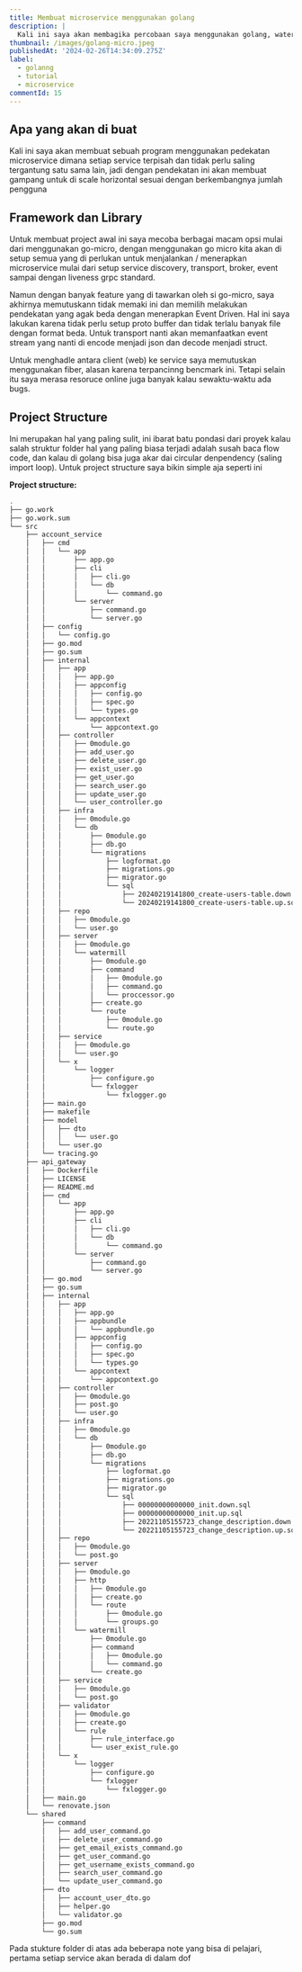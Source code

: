 ```yaml
---
title: Membuat microservice menggunakan golang
description: |
  Kali ini saya akan membagika percobaan saya menggunakan golang, watermill dan fiber sebagai bagian komponent microservice
thumbnail: /images/golang-micro.jpeg
publishedAt: '2024-02-26T14:34:09.275Z'
label:
  - golanng
  - tutorial
  - microservice
commentId: 15
---
```


## Apa yang akan di buat

Kali ini saya akan membuat sebuah program menggunakan pedekatan microservice dimana setiap service terpisah dan tidak perlu saling tergantung satu sama lain, jadi dengan pendekatan ini akan membuat gampang untuk di scale horizontal sesuai dengan berkembangnya jumlah pengguna

## Framework dan Library

Untuk membuat project awal ini saya mecoba berbagai macam opsi mulai dari menggunakan go-micro, dengan menggunakan go micro kita akan di setup semua yang di perlukan untuk menjalankan / menerapkan microservice mulai dari setup service discovery, transport, broker, event sampai dengan liveness grpc standard.

Namun dengan banyak feature yang di tawarkan oleh si go-micro, saya akhirnya memutuskann tidak memaki ini dan memilih melakukan pendekatan yang agak beda dengan menerapkan Event Driven. Hal ini saya lakukan karena tidak perlu setup proto buffer dan tidak terlalu banyak file dengan format beda. Untuk transport nanti akan memanfaatkan event stream yang nanti di encode menjadi json dan decode menjadi struct.

Untuk menghadle antara client (web) ke service saya memutuskan menggunakan fiber, alasan karena terpancinng bencmark ini. Tetapi selain itu saya merasa resoruce online juga banyak kalau sewaktu-waktu ada bugs.

## Project Structure

Ini merupakan hal yang paling sulit, ini ibarat batu pondasi dari proyek kalau salah struktur folder hal yang paling biasa terjadi adalah susah baca flow code, dan kalau di golang bisa juga akar dai circular denpendency (saling import loop). Untuk project structure saya bikin simple aja seperti ini

**Project structure:**

```bash
.
├── go.work
├── go.work.sum
└── src
    ├── account_service
    │   ├── cmd
    │   │   └── app
    │   │       ├── app.go
    │   │       ├── cli
    │   │       │   ├── cli.go
    │   │       │   └── db
    │   │       │       └── command.go
    │   │       └── server
    │   │           ├── command.go
    │   │           └── server.go
    │   ├── config
    │   │   └── config.go
    │   ├── go.mod
    │   ├── go.sum
    │   ├── internal
    │   │   ├── app
    │   │   │   ├── app.go
    │   │   │   ├── appconfig
    │   │   │   │   ├── config.go
    │   │   │   │   ├── spec.go
    │   │   │   │   └── types.go
    │   │   │   └── appcontext
    │   │   │       └── appcontext.go
    │   │   ├── controller
    │   │   │   ├── 0module.go
    │   │   │   ├── add_user.go
    │   │   │   ├── delete_user.go
    │   │   │   ├── exist_user.go
    │   │   │   ├── get_user.go
    │   │   │   ├── search_user.go
    │   │   │   ├── update_user.go
    │   │   │   └── user_controller.go
    │   │   ├── infra
    │   │   │   ├── 0module.go
    │   │   │   └── db
    │   │   │       ├── 0module.go
    │   │   │       ├── db.go
    │   │   │       └── migrations
    │   │   │           ├── logformat.go
    │   │   │           ├── migrations.go
    │   │   │           ├── migrator.go
    │   │   │           └── sql
    │   │   │               ├── 20240219141800_create-users-table.down.sql
    │   │   │               └── 20240219141800_create-users-table.up.sql
    │   │   ├── repo
    │   │   │   ├── 0module.go
    │   │   │   └── user.go
    │   │   ├── server
    │   │   │   ├── 0module.go
    │   │   │   └── watermill
    │   │   │       ├── 0module.go
    │   │   │       ├── command
    │   │   │       │   ├── 0module.go
    │   │   │       │   ├── command.go
    │   │   │       │   └── proccessor.go
    │   │   │       ├── create.go
    │   │   │       └── route
    │   │   │           ├── 0module.go
    │   │   │           └── route.go
    │   │   ├── service
    │   │   │   ├── 0module.go
    │   │   │   └── user.go
    │   │   └── x
    │   │       └── logger
    │   │           ├── configure.go
    │   │           └── fxlogger
    │   │               └── fxlogger.go
    │   ├── main.go
    │   ├── makefile
    │   ├── model
    │   │   ├── dto
    │   │   │   └── user.go
    │   │   └── user.go
    │   └── tracing.go
    ├── api_gateway
    │   ├── Dockerfile
    │   ├── LICENSE
    │   ├── README.md
    │   ├── cmd
    │   │   └── app
    │   │       ├── app.go
    │   │       ├── cli
    │   │       │   ├── cli.go
    │   │       │   └── db
    │   │       │       └── command.go
    │   │       └── server
    │   │           ├── command.go
    │   │           └── server.go
    │   ├── go.mod
    │   ├── go.sum
    │   ├── internal
    │   │   ├── app
    │   │   │   ├── app.go
    │   │   │   ├── appbundle
    │   │   │   │   └── appbundle.go
    │   │   │   ├── appconfig
    │   │   │   │   ├── config.go
    │   │   │   │   ├── spec.go
    │   │   │   │   └── types.go
    │   │   │   └── appcontext
    │   │   │       └── appcontext.go
    │   │   ├── controller
    │   │   │   ├── 0module.go
    │   │   │   ├── post.go
    │   │   │   └── user.go
    │   │   ├── infra
    │   │   │   ├── 0module.go
    │   │   │   └── db
    │   │   │       ├── 0module.go
    │   │   │       ├── db.go
    │   │   │       └── migrations
    │   │   │           ├── logformat.go
    │   │   │           ├── migrations.go
    │   │   │           ├── migrator.go
    │   │   │           └── sql
    │   │   │               ├── 00000000000000_init.down.sql
    │   │   │               ├── 00000000000000_init.up.sql
    │   │   │               ├── 20221105155723_change_description.down.sql
    │   │   │               └── 20221105155723_change_description.up.sql
    │   │   ├── repo
    │   │   │   ├── 0module.go
    │   │   │   └── post.go
    │   │   ├── server
    │   │   │   ├── 0module.go
    │   │   │   ├── http
    │   │   │   │   ├── 0module.go
    │   │   │   │   ├── create.go
    │   │   │   │   └── route
    │   │   │   │       ├── 0module.go
    │   │   │   │       └── groups.go
    │   │   │   └── watermill
    │   │   │       ├── 0module.go
    │   │   │       ├── command
    │   │   │       │   ├── 0module.go
    │   │   │       │   └── command.go
    │   │   │       └── create.go
    │   │   ├── service
    │   │   │   ├── 0module.go
    │   │   │   └── post.go
    │   │   ├── validator
    │   │   │   ├── 0module.go
    │   │   │   ├── create.go
    │   │   │   └── rule
    │   │   │       ├── rule_interface.go
    │   │   │       └── user_exist_rule.go
    │   │   └── x
    │   │       └── logger
    │   │           ├── configure.go
    │   │           └── fxlogger
    │   │               └── fxlogger.go
    │   ├── main.go
    │   └── renovate.json
    └── shared
        ├── command
        │   ├── add_user_command.go
        │   ├── delete_user_command.go
        │   ├── get_email_exists_command.go
        │   ├── get_user_command.go
        │   ├── get_username_exists_command.go
        │   ├── search_user_command.go
        │   └── update_user_command.go
        ├── dto
        │   ├── account_user_dto.go
        │   ├── helper.go
        │   └── validator.go
        ├── go.mod
        └── go.sum
```

Pada stukture folder di atas ada beberapa note yang bisa di pelajari, pertama setiap service akan berada di dalam dof
